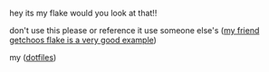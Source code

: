 hey its my flake would you look at that!!

don't use this please or reference it use someone else's ([my friend getchoos flake is a very good example](https://github.com/getchoo/flake))

my ([dotfiles](https://github.com/hisashiburii/dotfiles))
